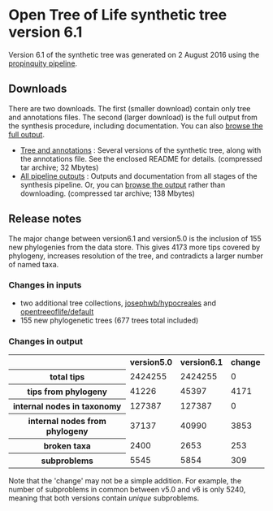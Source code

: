 # Open Tree of Life synthetic tree version 6.1

Version 6.1 of the synthetic tree was generated on 2 August 2016 using the [propinquity pipeline](https://github.com/OpenTreeOfLife/propinquity).

## Downloads
There are two downloads. The first (smaller download) contain only tree and annotations files. The second (larger download) is the full output from the synthesis procedure, including documentation. You can also [browse the full output](http://files.opentreeoflife.org/synthesis/opentree6.1/output/index.html).

* [Tree and annotations](http://files.opentreeoflife.org/synthesis/opentree6.1/opentree6.1_tree.tar.gz) : Several versions of the synthetic tree, along with the annotations file. See the enclosed README for details. (compressed tar archive; 32 Mbytes)
* [All pipeline outputs](http://files.opentreeoflife.org/synthesis/opentree6.1/opentree6.1_output.tgz) : Outputs and documentation from all stages of the synthesis pipeline. Or, you can [browse the output](http://files.opentreeoflife.org/synthesis/opentree6.1/output/index.html) rather than downloading. (compressed tar archive; 138 Mbytes)

## Release notes

The major change between version6.1 and version5.0 is the inclusion of 155 new phylogenies from the data store. This gives 4173 more tips covered by phylogeny, increases resolution of the tree, and contradicts a larger number of named taxa.

### Changes in inputs

* two additional tree collections, [josephwb/hypocreales](https://tree.opentreeoflife.org/curator/collections/josephwb/hypocreales) and [opentreeoflife/default](https://tree.opentreeoflife.org/curator/collections/opentreeoflife/default)
* 155 new phylogenetic trees (677 trees total included)

### Changes in output

<!--
N.B. stats tables must use inline HTML, since web2py doesn't know how to render table markdown :-/
-->
<table class="table table-condensed">
 <tr>
  <th><!--statistic-->&nbsp;</th>
  <th>version5.0</th>
  <th>version6.1</th>
  <th>change</th>
 </tr>
 <tr>
  <th>total tips</th>
  <td>2424255</td>
  <td>2424255</td>
  <td>0</td>
 </tr>
 <tr>
  <th>tips from phylogeny</th>
  <td>41226</td>
  <td>45397</td>
  <td>4171</td>
 </tr>
 <tr>
  <th>internal nodes in taxonomy</th>
  <td>127387</td>
  <td>127387</td>
  <td>0</td>
 </tr>
 <tr>
  <th>internal nodes from phylogeny</th>
  <td>37137</td>
  <td>40990</td>
  <td>3853</td>
 </tr>
 <tr>
  <th>broken taxa</th>
  <td>2400</td>
  <td>2653</td>
  <td>253</td>
 </tr>
 <tr>
  <th>subproblems</th>
  <td>5545</td>
  <td>5854</td>
  <td>309</td>
 </tr>
</table>

Note that the 'change' may not be a simple addition. For example, the number of subproblems in common between v5.0 and v6 is only 5240, meaning that both versions contain *unique* subproblems.
